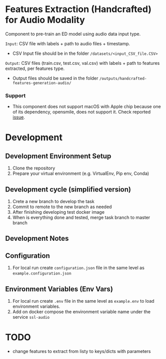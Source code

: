 # Features Extraction (Handcrafted) for Audio Modality

Component to pre-train an ED model using audio data input type.

`Input`: CSV file with labels + path to audio files + timestamp.

- CSV Input file should be in the folder `/datasets/<input_CSV_file.CSV>`

`Output`: CSV files (train.csv, test.csv, val.csv) with labels + path to features extracted, per features type. 

- Output files should be saved in the folder `/outputs/handcrafted-features-generation-audio/`

### Support
- This component does not support macOS with Apple chip because one of its dependency, opensmile,
does not support it. Check reported [issue](https://github.com/audeering/opensmile-python/issues/79#issuecomment-1614165695).

# Development

## Development Environment Setup

1. Clone the repository
2. Prepare your virtual environment (e.g. VirtualEnv, Pip env, Conda)

## Development cycle (simplified version)

1. Crete a new branch to develop the task
2. Commit to remote to the new branch as needed
3. After finishing developing test docker image
4. When is everything done and tested, merge task branch to master branch

## Development Notes

## Configuration

1. For local run create `configuration.json` file in the same level as `example.configuration.json`

## Environment Variables (Env Vars)

1. For local run create `.env` file in the same level as `example.env` to load environment variables.
2. Add on docker compose the environment variable name under the service `ssl-audio`

# TODO
 - change features to extract from listy to keys/dicts with parameters